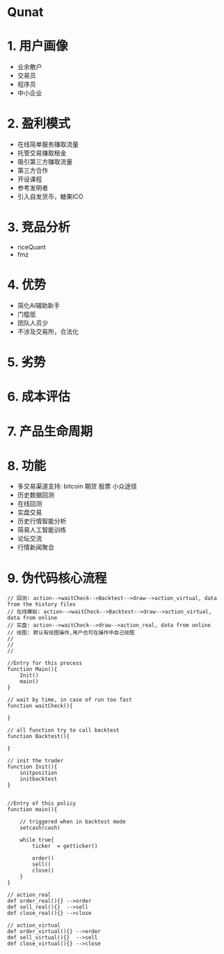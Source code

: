 # Qunat

# 1. 用户画像

- 业余散户
- 交易员
- 程序员
- 中小企业

# 2. 盈利模式

- 在线简单服务赚取流量
- 托管交易赚取租金
- 吸引第三方赚取流量
- 第三方合作
- 开设课程
- 参考发明者
- 引入自发货币，糖果ICO

# 3. 竞品分析

- riceQuant
- fmz

# 4. 优势

- 简化Ai辅助新手
- 门槛低
- 团队人员少
- 不涉及交易所，合法化

# 5. 劣势


# 6. 成本评估


# 7. 产品生命周期


# 8. 功能

- 多交易渠道支持: bitcoin 期货 股票 小众途径
- 历史数据回测
- 在线回测
- 实盘交易
- 历史行情智能分析
- 简易人工智能训练
- 论坛交流
- 行情新闻聚合

# 9. 伪代码核心流程

```
// 回测: action-->waitCheck-->Backtest-->draw-->action_virtual, data from the history files
// 在线模拟: action-->waitCheck-->Backtest-->draw-->action_virtual, data from online 
// 实盘: action-->waitCheck-->draw-->action_real, data from online 
// 绘图: 默认有绘图操作,用户也可在操作中自己绘图
//
//
//

//Entry for this process
function Main(){
    Init()
    main()
}

// wait by time, in case of run too fast
function waitCheck(){

}

// all function try to call backtest
function Backtest(){
    
}

// init the trader
function Init(){
    initposition
    initbacktest
}


//Entry of this policy
function main(){

    // triggered when in backtest mode 
    setcash(cash)
    
    while true{
        ticker  = getticker()

        order()
        sell()
        close()
    }
}

// action_real
def order_real(){} -->order
def sell_real(){}  -->sell
def close_real(){} -->close

// action_virtual
def order_virtual(){} -->order
def sell_virtual(){}  -->sell
def close_virtual(){} -->close
```
